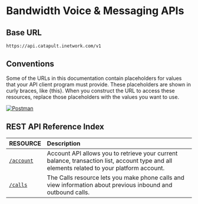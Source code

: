 # Bandwidth Voice & Messaging APIs

## Base URL
`https://api.catapult.inetwork.com/v1`

## Conventions
Some of the URLs in this documentation contain placeholders for values that your API client program must provide. These placeholders are shown in curly braces, like {this}. When you construct the URL to access these resources, replace those placeholders with the values you want to use.

[![Postman](https://run.pstmn.io/button.svg?4e64d02c88d9c6d9043275f34b71c4a5)](https://app.getpostman.com/run-collection/7747d00c5a40d09f2894)

## REST API Reference Index
| RESOURCE                                 | Description                                                                                                                                |
|:-----------------------------------------|:-------------------------------------------------------------------------------------------------------------------------------------------|
| [`/account`](methods/account/account.md) | Account API allows you to retrieve your current balance, transaction list, account type and all elements related to your platform account. |
| [`/calls`](methods/calls/calls.md)       | The Calls resource lets you make phone calls and view information about previous inbound and outbound calls.                               |

